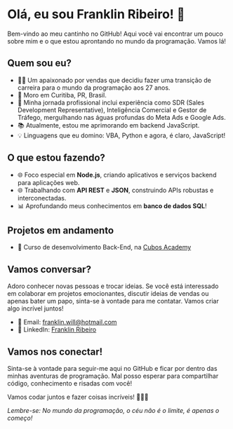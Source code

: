 # Olá, eu sou Franklin Ribeiro! 👋

Bem-vindo ao meu cantinho no GitHub! Aqui você vai encontrar um pouco sobre mim e o que estou aprontando no mundo da programação. Vamos lá!

## Quem sou eu?

- 👨‍💻 Um apaixonado por vendas que decidiu fazer uma transição de carreira para o mundo da programação aos 27 anos.
- 🌆 Moro em Curitiba, PR, Brasil.
- 🚀 Minha jornada profissional inclui experiência como SDR (Sales Development Representative), Inteligência Comercial e Gestor de Tráfego, mergulhando nas águas profundas do Meta Ads e Google Ads.
- 📚 Atualmente, estou me aprimorando em backend JavaScript.
- 💡 Linguagens que eu domino: VBA, Python e agora, é claro, JavaScript!

## O que estou fazendo?

- 🌐 Foco especial em **Node.js**, criando aplicativos e serviços backend para aplicações web.
- 🌐 Trabalhando com **API REST** e **JSON**, construindo APIs robustas e interconectadas.
- 📊 Aprofundando meus conhecimentos em **banco de dados SQL**!

## Projetos em andamento

- 🚀 Curso de desenvolvimento Back-End, na [Cubos Academy](https://cubos.academy/)

## Vamos conversar?

Adoro conhecer novas pessoas e trocar ideias. Se você está interessado em colaborar em projetos emocionantes, discutir ideias de vendas ou apenas bater um papo, sinta-se à vontade para me contatar. Vamos criar algo incrível juntos!

- 📧 Email: franklin.will@hotmail.com
- 💼 LinkedIn: [Franklin Ribeiro](https://www.linkedin.com/in/franklin-ribeiro-21123b88/)

## Vamos nos conectar!

Sinta-se à vontade para seguir-me aqui no GitHub e ficar por dentro das minhas aventuras de programação. Mal posso esperar para compartilhar código, conhecimento e risadas com você!

Vamos codar juntos e fazer coisas incríveis! 🚀🤖😎

*Lembre-se: No mundo da programação, o céu não é o limite, é apenas o começo!*
